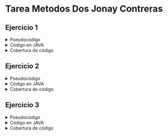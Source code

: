 <div align = "Justify">


# Tarea Metodos Dos Jonay Contreras

## Ejercicio 1


 <details>
 <summary>Pseudocódigo</summary>

1. __Declaramos__ que el sueldo es __igual__ al numero de horas __por__ diez
2. __Devolvemos__ el sueldo

</details>

<details>
<summary>Código en JAVA</summary>



### Ejercicio

```java
package ies.puerto;
/**
 * Realizar un programa que calcule el sueldo de un trabajador, 
 * el programa debe de tener un método que reciba el numero de horas que has trabajado en un mes, 
 * las horas se pagan a 10€.
 */
public class Ejercicio1 {


    /**
     * Función que calcula el sueldo que obtiene en función de las horas
     * @param numeroHoras el númeor de horas que realiza
     * @return devuelve el sueldo
     */
    public int calcularSueldoHoras(int numeroHoras){
        int sueldo = numeroHoras*10;
        return sueldo;
    }
}
```
### Tests
```java
package ies.puerto;

import org.junit.jupiter.api.Assertions;
import org.junit.jupiter.api.Test;

public class Ejercicio1Test {
    Ejercicio1 ejercicio1 = new Ejercicio1();

    public void verificarTestSueldoHoras(int numeroHoras, int resultadoEsperado){
        int resultado = ejercicio1.calcularSueldoHoras(numeroHoras);
        Assertions.assertEquals(resultadoEsperado,resultado, "No se ha obtenido el valor esperado");
    }
    
    @Test
    public void calcularSueldoHorasTestOK1(){
        verificarTestSueldoHoras(1,10);
    }

    @Test
    public void calcularSueldoHorasTestOK10(){
        verificarTestSueldoHoras(10,100);
    }
}
```
</details>


<details>
<summary>Cobertura de código</summary>
<div align = "center">
<img src = "images/ejercicio1.jpg"/>
</div>
</details>


## Ejercicio 2
 <details>
 <summary>Pseudocódigo</summary>

- __Función__ para comprobar si es par:
1. __Declaramos__ la variables resultado y __pedimos__ numero
3. __Si__ numero%2== 0 __Entonces__
4. resultado = true
5. __Sino__
6. resutlado = false
7. __Devolvemos__ resultado
- __Función__ para comprobar si es positivo
1. __Declaramos__ número y resultado
1. __Si__ el numero es mayor que 0 __Entonces__
2. resultado = true
3. __Sino__
4. resultado = false
5. __Devolver__ resultado

</details>

<details>
<summary>Código en JAVA</summary>

### Ejercicio

```java
package ies.puerto;
/**
 * Realiza un programa que tenga un método al que se le pase un número e indique si es positivo o negativo 
 * y si es par o impar.
 */
public class Ejercicio2 {
    /**
     * Función para calcular si un número es positivo o negativo
     * @param numero el numero que introduciomos
     * @return un boolean diciendo el resultado
     */
public boolean calcularPositivo(int numero){
    boolean resultado = false;
    if (numero>0){
        resultado = true;
    }
    return resultado;
}
/**
 * Función para comprobar si un número es par o no
 * @param numero el numero que introducimos
 * @return un boolena diciendo el resultado
 */
public boolean calcularPar(int numero){
    boolean resultado = false;
    if (numero%2==0){
        resultado = true;
    }
    return resultado;
}
}
```
### Tests
```java
package ies.puerto;

import org.junit.jupiter.api.Assertions;
import org.junit.jupiter.api.Test;

public class Ejercicio2Test {
    Ejercicio2 ejercicio2 = new Ejercicio2();

    @Test
    public void verificarPositivoTestOK(){
        verificarPositivo(32,true);
    }

    @Test
    public void verificarParTestOK(){
        verificarPar(10,true);
    }




    @Test
    public void verificarPositivoTestError(){
        verificarPositivo(-5, false);
    }

    @Test
    public void verificarParTeErrorOK(){
        verificarPar(-11, false);
        
    }




    public void verificarPositivo(int numero, boolean valorBoolean){
        boolean resultado = ejercicio2.calcularPositivo(numero);

        Assertions.assertEquals(valorBoolean, resultado);
    }

    public void verificarPar(int numero, boolean valorBoolean){
        boolean resultado = ejercicio2.calcularPar(numero);

        Assertions.assertEquals(valorBoolean, resultado);
    }
}
```
</details>


<details>
<summary>Cobertura de código</summary>
<div align = "center">
<img src = "images/ejercicio2.jpg"/>
</div>



</details>


## Ejercicio 3
 <details>
 <summary>Pseudocódigo</summary>

- __Función__ de pedir y __guardar__ los valores
1. __Declaramos__ una lista de int llamada numeros
1. __Pedimos__ el número y lo __añadimos__ a un lista
3. __Devolvemos__ la lista

- __Función__ para __sumar__ los valores
1. __Declaramos__ una variable suma y __pedimos__ la lista anterior
2. Por __elemento__ de la lista
3. suma += numeros.get(i)
4. __Devolvemos__ suma

- __Función__ que __ordena__ en orden creciente
1. __Pedimos__ la lista anterior
2. numeros.sort(Comparator.naturalOrder())
3. __Devolvemos__ la lista

- __Función__ que __ordena__ en orden decreciente
1. __Pedimos__ la lista anterior
2. numeros.sort(Comparator.reverseOrder())
3. __Devolvemos__ la lista

</details>

<details>
<summary>Código en JAVA</summary>

### Ejercicio

```java
package ies.puerto;
import java.util.ArrayList;
import java.util.Comparator;

/**
 * Realiza un programa que contenga los suficientes métodos para: 
 * pedir 5 números 
 * mostrar los 5 números 
 * muestra la suma 
 * y los muestra en orden creciente 
 * y en orden decreciente.
 */
public class Ejercicio3 {

    /**
     * Función que alamacena los números en un array
     * @param numero1 valor que introducimos para ser almacenado
     * @param numero2 valor que introducimos para ser almacenado
     * @param numero3 valor que introducimos para ser almacenado
     * @param numero4 valor que introducimos para ser almacenado
     * @param numero5 valor que introducimos para ser almacenado
     * @return arrayList que incluye estos valores
     */
    public ArrayList<Integer> pedirYMostrarValores (int numero1, int numero2, int numero3, int numero4, int numero5){
        ArrayList<Integer> numeros = new ArrayList<>();
        numeros.add(numero1);
        numeros.add(numero2);
        numeros.add(numero3);
        numeros.add(numero4);
        numeros.add(numero5);

        return numeros;
    }
    /**
     * Función que realiza la suma entre todos los valores del array
     * @param numeros lista que hemos almacenado anteriormente
     * @return resultado de la suma
     */
    public int calcularSuma (ArrayList<Integer> numeros){
        int suma = 0;
        for (int i=0; i<numeros.size();i++) {
            suma +=  numeros.get(i);
        }
        return suma;
    }

    /**
     * Función que ordena el array en orden creciente
     * @param numeros array que introducimos
     * @return el array pero ordenado
     */
    public ArrayList<Integer> ordenarCreciente(ArrayList<Integer> numeros){
        numeros.sort(Comparator.naturalOrder());

        return numeros;
    }
    /**
     * Función que ordena el array en orden decreciente
     * @param numeros array que introducimos
     * @return el array pero ordenado
     */
    public ArrayList<Integer> ordenarDecreciente(ArrayList<Integer> numeros){
        numeros.sort(Comparator.reverseOrder());

        return numeros;
    }

}

```
### Tests
```java
package ies.puerto;

import java.util.ArrayList;
import java.util.Arrays;
import java.util.List;

import org.junit.jupiter.api.Assertions;
import org.junit.jupiter.api.Test;

public class Ejercicio3Test {

    Ejercicio3 ejercicio3 = new Ejercicio3();

    @Test
    public void verificarNumerosIntroducidosTestOK(){
        ArrayList<Integer> resultado = ejercicio3.pedirYMostrarValores(5, 5,5, 5, 5);
        
        List<Integer> resultadoOk = Arrays.asList(5, 5, 5, 5, 5);
        Assertions.assertEquals(resultadoOk, resultado, "No es el valor esperado");
    }

    @Test
    public void verificarSumaTestOK(){
        int resultado = ejercicio3.calcularSuma(ejercicio3.pedirYMostrarValores(5, 5,5, 5, 5));
        
        int resultadoOk = 25;
        Assertions.assertEquals(resultadoOk, resultado, "No es el valor esperado");
    }

    @Test
    public void verificarOrdenCreciente(){
        ArrayList<Integer> resultado = ejercicio3.ordenarCreciente(ejercicio3.pedirYMostrarValores(1, 3,2, 4, 5));
        
        List<Integer> resultadoOk = Arrays.asList(1, 2, 3, 4, 5);
        Assertions.assertEquals(resultadoOk, resultado, "No es el valor esperado");
    }


    @Test
    public void verificarOrdenDecreciente(){
        ArrayList<Integer> resultado = ejercicio3.ordenarDecreciente(ejercicio3.pedirYMostrarValores(1, 3,2, 4, 5));
        
        List<Integer> resultadoOk = Arrays.asList(5, 4, 3, 2, 1);
        Assertions.assertEquals(resultadoOk, resultado, "No es el valor esperado");
    }
}
```
</details>


<details>
<summary>Cobertura de código</summary>
<div align = "center">
<img src = "images/ejercicio3.jpg"/>
</div>



</details>

</div>